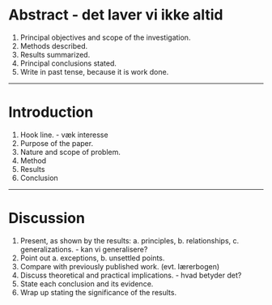 # Abstract - det laver vi ikke altid
1.  Principal objectives and scope of the investigation.
2.  Methods described.
3.  Results summarized.
4.  Principal conclusions stated.
5.  Write in past tense, because it is work done.

---

# Introduction
1.  Hook line. - væk interesse
2.  Purpose of the paper.
3.  Nature and scope of problem.
4.  Method
5.  Results
6.  Conclusion

---

# Discussion
1.  Present, as shown by the results:
    a.  principles,
    b.  relationships,
    c.  generalizations. - kan vi generalisere?
2.  Point out
    a.  exceptions,
    b.  unsettled points.
3.  Compare with previously published work. (evt. lærerbogen)
4.  Discuss theoretical and practical implications. - hvad betyder det?
5.  State each conclusion and its evidence.
6.  Wrap up stating the significance of the results.
